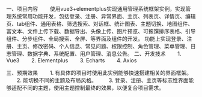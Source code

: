 一、项目内容
  使用vue3+elementplus实现通用管理系统框架实例，实现管理系统常用功能开发，包括登录、注册、异常界面、主页、列表页、详情页、编辑页、tab组件、通用表格、筛选搜索、对话框、统计图表、主题切换、地图组件、富文本、文件上传下载、数据导出、头像上传、图片预览、可拖馔排序表格、引导组件、分步组件、全局搜索、全屏、等界面及组件的开发。
功能上实现登录、注册、主页、修改密码、个人信息、常见问题、权限控制、角色管理、菜单管理、日志管理、数据字典、系统配置、用户管理、消息公告。
二、开发技术
  1. Vue3
  2. Elementplus
  3. Echarts
  4. Axios

三、预期效果
  1. 有具体的项目时使用此实例能够快速搭建相关的界面框架。
  2. 能切换不同的主题及布局风格。
  3. 登录、注册、主页等标志性界面能够适配不同的主题，使用主题控制最终的效果，以便复合项目需求。
